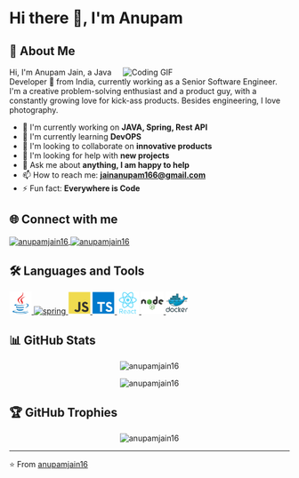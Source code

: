 # Hi there 👋, I'm Anupam

## 💫 About Me

<img align="right" src="https://miro.medium.com/max/1360/1*IRGHmiGsa16stedQvIaZfw.gif" alt="Coding GIF" width="300" />

Hi, I'm Anupam Jain, a Java Developer 🚀 from India, currently working as a Senior Software Engineer. I'm a creative problem-solving enthusiast and a product guy, with a constantly growing love for kick-ass products. Besides engineering, I love photography.

- 🔭 I'm currently working on **JAVA, Spring, Rest API**
- 🌱 I'm currently learning **DevOPS**
- 👯 I'm looking to collaborate on **innovative products**
- 🤔 I'm looking for help with **new projects**
- 💬 Ask me about **anything, I am happy to help**
- 📫 How to reach me: **jainanupam166@gmail.com**
- ⚡ Fun fact: **Everywhere is Code**

## 🌐 Connect with me

<p align="left">
  <a href="https://twitter.com/anupamjain16" target="_blank">
    <img align="center" src="https://raw.githubusercontent.com/rahuldkjain/github-profile-readme-generator/master/src/images/icons/Social/twitter.svg" alt="anupamjain16" height="30" width="40" />
  </a>
  <a href="https://www.linkedin.com/in/anupamjain16/" target="_blank">
    <img align="center" src="https://raw.githubusercontent.com/rahuldkjain/github-profile-readme-generator/master/src/images/icons/Social/linked-in-alt.svg" alt="anupamjain16" height="30" width="40" />
  </a>
</p>

## 🛠️ Languages and Tools

<p align="left">
  <a href="https://www.java.com" target="_blank"> 
    <img src="https://raw.githubusercontent.com/devicons/devicon/master/icons/java/java-original.svg" alt="java" width="40" height="40"/> 
  </a>
  <a href="https://spring.io/" target="_blank"> 
    <img src="https://www.vectorlogo.zone/logos/springio/springio-icon.svg" alt="spring" width="40" height="40"/> 
  </a>
  <a href="https://developer.mozilla.org/en-US/docs/Web/JavaScript" target="_blank"> 
    <img src="https://raw.githubusercontent.com/devicons/devicon/master/icons/javascript/javascript-original.svg" alt="javascript" width="40" height="40"/> 
  </a>
  <a href="https://www.typescriptlang.org/" target="_blank"> 
    <img src="https://raw.githubusercontent.com/devicons/devicon/master/icons/typescript/typescript-original.svg" alt="typescript" width="40" height="40"/> 
  </a>
  <a href="https://reactjs.org/" target="_blank"> 
    <img src="https://raw.githubusercontent.com/devicons/devicon/master/icons/react/react-original-wordmark.svg" alt="react" width="40" height="40"/> 
  </a>
  <a href="https://nodejs.org" target="_blank"> 
    <img src="https://raw.githubusercontent.com/devicons/devicon/master/icons/nodejs/nodejs-original-wordmark.svg" alt="nodejs" width="40" height="40"/> 
  </a>
  <a href="https://www.docker.com/" target="_blank"> 
    <img src="https://raw.githubusercontent.com/devicons/devicon/master/icons/docker/docker-original-wordmark.svg" alt="docker" width="40" height="40"/> 
  </a>
</p>

## 📊 GitHub Stats

<p align="center">
  <img src="https://github-readme-stats.vercel.app/api?username=anupamjain16&show_icons=true&theme=radical" alt="anupamjain16" />
</p>

<p align="center">
  <img src="https://github-readme-streak-stats.herokuapp.com/?user=anupamjain16&theme=dark" alt="anupamjain16" />
</p>

## 🏆 GitHub Trophies

<p align="center">
  <img src="https://github-profile-trophy.vercel.app/?username=anupamjain16&theme=nord&column=7" alt="anupamjain16" />
</p>

---

⭐️ From [anupamjain16](https://github.com/anupamjain16) 
